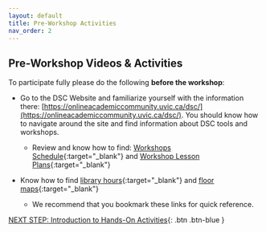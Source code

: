 ```yaml
---
layout: default
title: Pre-Workshop Activities
nav_order: 2
---
```

## Pre-Workshop Videos & Activities

To participate fully please do the following **before the workshop**:

- Go to the DSC Website and familiarize yourself with the information there: [https://onlineacademiccommunity.uvic.ca/dsc/](https://onlineacademiccommunity.uvic.ca/dsc/).  You should know how to navigate around the site and find information about DSC tools and workshops.
    - Review and know how to find: [Workshops Schedule](https://onlineacademiccommunity.uvic.ca/dsc/workshops/){:target="_blank"} and [Workshop Lesson Plans](https://onlineacademiccommunity.uvic.ca/dsc/workshops/lessonplans/){:target="_blank"}

- Know how to find [library hours](https://www.uvic.ca/library/locations/index.php){:target="_blank"} and [floor maps](https://www.uvic.ca/library/use/floormaps/index.php){:target="_blank"} 
    - We recommend that you bookmark these links for quick reference.

[NEXT STEP: Introduction to Hands-On Activities](activities-intro.html){: .btn .btn-blue }
